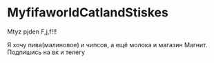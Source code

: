 # MyfifaworldCatlandStiskes
Mtyz pjden F,j,f!!!







Я хочу пива(малиновое) и чипсов, а ещё молока и магазин Магнит.
Подпишись на вк и телегу
